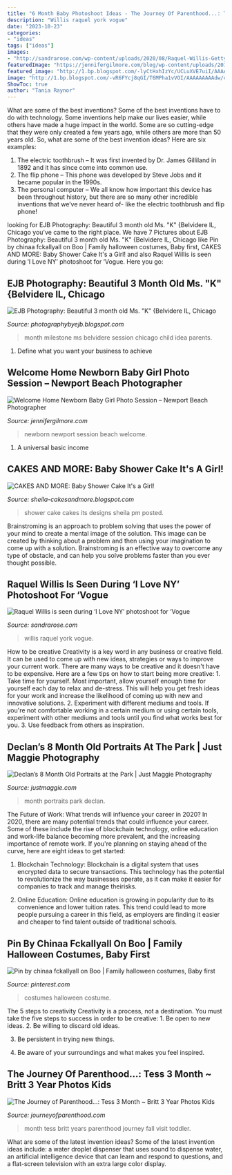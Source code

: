 ```yaml
---
title: "6 Month Baby Photoshoot Ideas - The Journey Of Parenthood...: Tess 3 Month ~ Britt 3 Year Photos kids"
description: "Willis raquel york vogue"
date: "2023-10-23"
categories:
- "ideas"
tags: ["ideas"]
images:
- "http://sandrarose.com/wp-content/uploads/2020/08/Raquel-Willis-GettyImages-1227988794.jpg"
featuredImage: "https://jennifergilmore.com/blog/wp-content/uploads/2014/07/blog_gilmore_studios_photo_orange_county_newport_beach_family_portrait_newborn_baby_girl_crib_house_decor_baby_room_nursery_house_session_love_cute_2.jpg"
featured_image: "http://1.bp.blogspot.com/-lyCtHxhIzYc/UCLuXVE7uiI/AAAAAAAAFDE/dAIylk_QS1Q/s1600/IMG_3864.JPG"
image: "http://1.bp.blogspot.com/-vR6FYcj8qGI/T6MPha1vVOI/AAAAAAAAAdw/cRE6CUknwMY/s640/DSC_6260+copy.jpg"
ShowToc: true
author: "Tania Raynor"
---
```



What are some of the best inventions?
Some of the best inventions have to do with technology. Some inventions help make our lives easier, while others have made a huge impact in the world. Some are so cutting-edge that they were only created a few years ago, while others are more than 50 years old. So, what are some of the best invention ideas? Here are six examples: 
1) The electric toothbrush – It was first invented by Dr. James Gilliland in 1892 and it has since come into common use.
2) The flip phone – This phone was developed by Steve Jobs and it became popular in the 1990s.
3) The personal computer – We all know how important this device has been throughout history, but there are so many other incredible inventions that we’ve never heard of- like the electric toothbrush and flip phone!

	

		
looking for EJB Photography: Beautiful 3 month old Ms. &quot;K&quot; {Belvidere IL, Chicago you've came to the right place. We have 7 Pictures about EJB Photography: Beautiful 3 month old Ms. &quot;K&quot; {Belvidere IL, Chicago like Pin by chinaa fckallyall on Boo | Family halloween costumes, Baby first, CAKES AND MORE: Baby Shower Cake It&#039;s a Girl! and also Raquel Willis is seen during ‘I Love NY’ photoshoot for ‘Vogue. Here you go:
		
    
## EJB Photography: Beautiful 3 Month Old Ms. &quot;K&quot; {Belvidere IL, Chicago

<img loading=lazy src="http://1.bp.blogspot.com/-vR6FYcj8qGI/T6MPha1vVOI/AAAAAAAAAdw/cRE6CUknwMY/s640/DSC_6260+copy.jpg" onerror="this.onerror=null;this.src='https://tse3.mm.bing.net/th?id=OIP.mxY4iSIh0CwlB1GwJ7qAKAAAAA&amp;pid=15.1';" alt="EJB Photography: Beautiful 3 month old Ms. &quot;K&quot; {Belvidere IL, Chicago">

_Source: photographybyejb.blogspot.com_

>month milestone ms belvidere session chicago child idea parents. 

	

1. Define what you want your business to achieve 

    
## Welcome Home Newborn Baby Girl Photo Session – Newport Beach Photographer

<img loading=lazy src="https://jennifergilmore.com/blog/wp-content/uploads/2014/07/blog_gilmore_studios_photo_orange_county_newport_beach_family_portrait_newborn_baby_girl_crib_house_decor_baby_room_nursery_house_session_love_cute_2.jpg" onerror="this.onerror=null;this.src='https://tse3.mm.bing.net/th?id=OIP.zKKUED7CsU1Vf-_cmFtcIwHaFS&amp;pid=15.1';" alt="Welcome Home Newborn Baby Girl Photo Session – Newport Beach Photographer">

_Source: jennifergilmore.com_

>newborn newport session beach welcome. 

	

1. A universal basic income

    
## CAKES AND MORE: Baby Shower Cake It&#039;s A Girl!

<img loading=lazy src="http://1.bp.blogspot.com/-lyCtHxhIzYc/UCLuXVE7uiI/AAAAAAAAFDE/dAIylk_QS1Q/s1600/IMG_3864.JPG" onerror="this.onerror=null;this.src='https://tse1.mm.bing.net/th?id=OIP.i01HvjoT-x_G2SrKz0oLjgHaFj&amp;pid=15.1';" alt="CAKES AND MORE: Baby Shower Cake It&#039;s a Girl!">

_Source: sheila-cakesandmore.blogspot.com_

>shower cake cakes its designs sheila pm posted. 

	

Brainstroming is an approach to problem solving that uses the power of your mind to create a mental image of the solution. This image can be created by thinking about a problem and then using your imagination to come up with a solution. Brainstroming is an effective way to overcome any type of obstacle, and can help you solve problems faster than you ever thought possible.

    
## Raquel Willis Is Seen During ‘I Love NY’ Photoshoot For ‘Vogue

<img loading=lazy src="http://sandrarose.com/wp-content/uploads/2020/08/Raquel-Willis-GettyImages-1227988794.jpg" onerror="this.onerror=null;this.src='https://tse2.mm.bing.net/th?id=OIP.6RVZXvV7hLStm9R2VuNymwHaLH&amp;pid=15.1';" alt="Raquel Willis is seen during ‘I Love NY’ photoshoot for ‘Vogue">

_Source: sandrarose.com_

>willis raquel york vogue. 

	

How to be creative
Creativity is a key word in any business or creative field. It can be used to come up with new ideas, strategies or ways to improve your current work. There are many ways to be creative and it doesn't have to be expensive. Here are a few tips on how to start being more creative: 1. Take time for yourself. Most important, allow yourself enough time for yourself each day to relax and de-stress. This will help you get fresh ideas for your work and increase the likelihood of coming up with new and innovative solutions. 2. Experiment with different mediums and tools. If you're not comfortable working in a certain medium or using certain tools, experiment with other mediums and tools until you find what works best for you. 3. Use feedback from others as inspiration.

    
## Declan’s 8 Month Old Portraits At The Park | Just Maggie Photography

<img loading=lazy src="http://justmaggie.com/blog/images/11_04_15_Photos/babys-first-year-photographer-12.jpg" onerror="this.onerror=null;this.src='https://tse4.mm.bing.net/th?id=OIP.5B7tGR9zmYc-yIoLY--Y_QHaLE&amp;pid=15.1';" alt="Declan’s 8 Month Old Portraits at the Park | Just Maggie Photography">

_Source: justmaggie.com_

>month portraits park declan. 

	

The Future of Work: What trends will influence your career in 2020?
In 2020, there are many potential trends that could influence your career. Some of these include the rise of blockchain technology, online education and work-life balance becoming more prevalent, and the increasing importance of remote work. If you're planning on staying ahead of the curve, here are eight ideas to get started:
1. Blockchain Technology: Blockchain is a digital system that uses encrypted data to secure transactions. This technology has the potential to revolutionize the way businesses operate, as it can make it easier for companies to track and manage theirisks.

2. Online Education: Online education is growing in popularity due to its convenience and lower tuition rates. This trend could lead to more people pursuing a career in this field, as employers are finding it easier and cheaper to find talent outside of traditional schools.


    
## Pin By Chinaa Fckallyall On Boo | Family Halloween Costumes, Baby First

<img loading=lazy src="https://i.pinimg.com/736x/0c/6c/1a/0c6c1a600d8a8f15fe57aeaca1c7d2b7.jpg" onerror="this.onerror=null;this.src='https://tse2.mm.bing.net/th?id=OIP.UeAVxz0tFfD-hCOcfSyZ_QHaJ3&amp;pid=15.1';" alt="Pin by chinaa fckallyall on Boo | Family halloween costumes, Baby first">

_Source: pinterest.com_

>costumes halloween costume. 

	

The 5 steps to creativity
Creativity is a process, not a destination. You must take the five steps to success in order to be creative: 1. Be open to new ideas.
2. Be willing to discard old ideas.

3. Be persistent in trying new things.

4. Be aware of your surroundings and what makes you feel inspired.


    
## The Journey Of Parenthood...: Tess 3 Month ~ Britt 3 Year Photos Kids

<img loading=lazy src="http://2.bp.blogspot.com/-Z7cBodrRtx8/VJmylaZDeGI/AAAAAAAB6v0/t0Wfj3C9UNc/s1600/2014-47-(ZF-10025-16145-1-047).jpg" onerror="this.onerror=null;this.src='https://tse3.mm.bing.net/th?id=OIP.OuLQ3Q5xz6FS40C_GWtQBwHaLH&amp;pid=15.1';" alt="The Journey of Parenthood...: Tess 3 Month ~ Britt 3 Year Photos Kids">

_Source: journeyofparenthood.com_

>month tess britt years parenthood journey fall visit toddler. 

	

What are some of the latest invention ideas?
Some of the latest invention ideas include: a water droplet dispenser that uses sound to dispense water, an artificial intelligence device that can learn and respond to questions, and a flat-screen television with an extra large color display.

